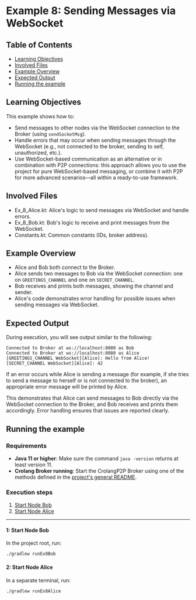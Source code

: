 # Example 8: Sending Messages via WebSocket
## Table of Contents

- [Learning Objectives](#learning-objectives)
- [Involved Files](#involved-files)
- [Example Overview](#example-overview)
- [Expected Output](#expected-output)
- [Running the example](#running-the-example)

## Learning Objectives

This example shows how to:
- Send messages to other nodes via the WebSocket connection to the Broker (using `sendSocketMsg`).
- Handle errors that may occur when sending messages through the WebSocket (e.g., not connected to the broker, sending to self, unauthorized, etc.).
- Use WebSocket-based communication as an alternative or in combination with P2P connections: this approach allows you to use the project for pure WebSocket-based messaging, or combine it with P2P for more advanced scenarios—all within a ready-to-use framework.

## Involved Files

- Ex_8_Alice.kt: Alice's logic to send messages via WebSocket and handle errors.
- Ex_8_Bob.kt: Bob's logic to receive and print messages from the WebSocket.
- Constants.kt: Common constants (IDs, broker address).

## Example Overview

- Alice and Bob both connect to the Broker.
- Alice sends two messages to Bob via the WebSocket connection: one on `GREETINGS_CHANNEL` and one on `SECRET_CHANNEL`.
- Bob receives and prints both messages, showing the channel and sender.
- Alice's code demonstrates error handling for possible issues when sending messages via WebSocket.

## Expected Output

During execution, you will see output similar to the following:
```
Connected to Broker at ws://localhost:8080 as Bob
Connected to Broker at ws://localhost:8080 as Alice
[GREETINGS_CHANNEL WebSocket][Alice]: Hello from Alice!
[SECRET_CHANNEL WebSocket][Alice]: 42
```

If an error occurs while Alice is sending a message (for example, if she tries to send a message to herself or is not connected to the broker), an appropriate error message will be printed by Alice.

This demonstrates that Alice can send messages to Bob directly via the WebSocket connection to the Broker, and Bob receives and prints them accordingly. Error handling ensures that issues are reported clearly.

## Running the example
### Requirements
- **Java 11 or higher**: Make sure the command `java -version` returns at least version 11.
- **Crolang Broker running**: Start the CrolangP2P Broker using one of the methods defined in the [project's general README](../../../../README.md).

### Execution steps
1. [Start Node Bob](#1-start-node-bob)
2. [Start Node Alice](#2-start-node-alice)

---

#### 1: Start Node Bob

In the project root, run:

```sh
./gradlew runEx8Bob
```

#### 2: Start Node Alice

In a separate terminal, run:

```sh
./gradlew runEx8Alice
```